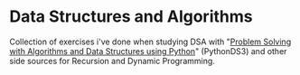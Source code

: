 # Data Structures and Algorithms

Collection of exercises i've done when studying DSA with "[Problem Solving with Algorithms and Data Structures using Python](https://runestone.academy/ns/books/published/pythonds3/index.html)" (PythonDS3) and other side sources for Recursion and Dynamic Programming. 
